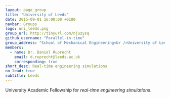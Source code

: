 ```yaml
---
layout: page_group
title: "University of Leeds"
date: 2015-09-01 16:00:00 +0100
navbar: Groups
logo: uni_leeds.png
group_url: http://tinyurl.com/njuzysq
github_username: "Parallel-in-time"
group_address: "School of Mechanical Engineering<br />University of Leeds<br />Leeds LS2 9JT, UK"
members:
  - name: Dr. Daniel Ruprecht
    email: d.ruprecht@leeds.ac.uk
    corresponding: true
short_desc: Real-time engineering simulations
no_lead: true
subtitle: Leeds
---
```


University Academic Fellowship for _real-time engineering simulations_.
